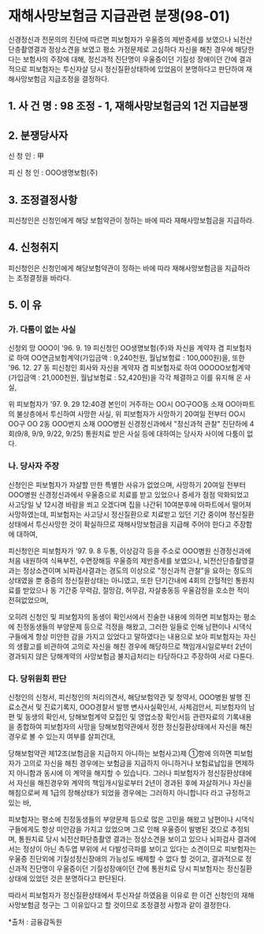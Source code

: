 # 재해사망보험금 지급관련 분쟁(98-01)

신경정신과 전문의의 진단에 따르면 피보험자가 우울증의 제반증세를 보였으나 뇌전산단층촬영결과 정상소견을 보였고 평소 가정문제로 고심하다 자신을 해친 경우에 해당한다는 보험사의 주장에 대해, 정신과적 진단명이 우울증이던 기질성 장애이던 간에 결과적으로 피보험자는 투신자살 당시 정신질환상태하에 있었음이 분명하다고 판단하여 재해사망보험금 지급조정을 결정하다.


## 1. 사 건 명 : 98 조정 - 1, 재해사망보험금외 1건 지급분쟁


## 2. 분쟁당사자
   신   청  인  :  甲
   
   피 신 청 인  :  OOO생명보험(주)


## 3. 조정결정사항
피신청인은 신청인에게 해당 보험약관이 정하는 바에 따라 재해사망보험금을 지급하라.


## 4. 신청취지
피신청인은 신청인에게 해당보험약관이 정하는 바에 따라 재해사망보험금을 지급하라는 조정결정을 바라다.


## 5. 이  유


###  가. 다툼이 없는 사실
   
신청외 망 OOO이 '96. 9. 19 피신청인 OO생명보험(주)와 자신을 계약자 겸 피보험자로 하여 OO연금보험계약(가입금액 : 9,240천원, 월납보험료 : 100,000원)을, 또한 '96. 12. 27 동 피신청인 회사와 자신을 계약자 겸 피보험자로 하여 OOOOO보험계약 (가입금액 : 21,000천원, 월납보험료 : 52,420원)을 각각 체결하고 이를 유지해 온 사실,

위 피보험자가 '97. 9. 29  12:40경 본인이 거주하는 OO시 OO구OO동 소재 OO아파트의 불상층에서 투신하여 사망한 사실, 위 피보험자가 사망하기 20여일 전부터 OO시 OO구 OO 2동 OOO번지 소재 OOO병원 신경정신과에서 "정신과적 관찰" 진단하에 4회(9/8, 9/9, 9/22, 9/25) 통원치료 받은 사실 등에 대하여는 당사자 사이에 다툼이 없다.


### 나. 당사자 주장
신청인은 피보험자가 자살할 만한 특별한 사유가 없었으며, 사망하기 20여일 전부터 OOO병원 신경정신과에서 우울증으로 치료를 받고 있었으나 증세가 점점 악화되었고 사고당일 낮 12시경 바람을 쐬고 오겠다며 집을 나간뒤 10여분후에 아파트에서 떨어져 사망하였는데, 피보험자는 사고당시 정신질환으로 치료받고 있던 기간 중이며 정신질환상태에서 투신사망한 것이 확실하므로 재해사망보험금을 지급해 주어야 한다고 주장함에 대하여,

피신청인은 피보험자가 '97. 9. 8 두통, 이상감각 등을 주소로 OOO병원 신경정신과에 처음 내원하여 식욕부진, 수면장해등 우울증의 제반증세를 보였으나, 뇌전산단층촬영결과는 정상소견이며 뇌파검사결과는 경도의 이상으로 "정신과적 관찰"을 요하는 정도의 상태였을 뿐 중증의 정신질환상태는 아니였고, 또한 단기간내에 4회의 간헐적인 통원치료를 받았으나 동 기간중 무력감, 절망감, 허무감, 자살충동등 우울감정을 호소한 적이 전혀없었으며,

오히려 신청인 및 피보험자의 동생이 확인서에서 진술한 내용에 의하면 피보험자는 평소에 친정동생들의 부양문제 등으로 걱정을 해왔고, 그러한 일들로 인해 남편이나 시댁식구들에게 항상 미안한 감을 가지고 있었다고 말하였다는 내용으로 보아 피보험자는 자신의 생활고를 비관하여 고의로 자신을 해친 경우에 해당하므로 책임개시일로부터 2년이 경과되지 않은 당해계약의 사망보험금 불지급처리는 타당하다고 주장하여 서로 다툰다.


### 다. 당위원회 판단
신청인의 신청서, 피신청인의 처리의견서, 해당보험약관 및 청약서, OOO병원 발행 진료소견서 및 진료기록지, OOO경찰서 발행 변사사실확인서, 사체검안서, 피보험자의 남편 및 동생의 확인서, 당해보험계약 모집인 및 영업소장 확인서등 관련자료의 기록내용을 종합하여 피보험자의 사망을 당해보험약관에서 정한 정신질환상태에서 자신을 해친 경우로 볼 수 있는지 여부를 살피건대,

당해보험약관 제12조(보험금을 지급하지 아니하는 보험사고)제 ①항에 의하면 피보험자가 고의로 자신을 해친 경우에는 보험금을 지급하지 아니하거나 보험료납입을 면제하지 아니함과 동시에 이 계약을 해지할 수 있습니다. 그러나 피보험자가 정신질환상태에서  자신을 해친경우와 계약의 책임개시일로부터 2년이 경과된 후에 자살하거나 자신을 해침으로써 제 1급의 장해상태가 되었을 경우에는 그러하지 아니합니다 라고 규정하고 있는 바,

피보험자는 평소에 친정동생들의 부양문제 등으로 많은 고민을 해왔고 남편이나 시댁식구들에게도 항상 미안감을 가지고 있었으며  그로 인해 우울증이 발병된 것으로 추정되며, 통원치료 당시 뇌전산화단층촬영 결과는 정상소견을 보이고 있으나 뇌파검사 결과에서는 정상이 아닌  측두엽 부위에 서 다발성극파를 보이고 있다는 소견이므로 피보험자는 우울증 진단외에 기질성정신장애의 가능성도 배제할 수 없다 할 것이고, 결과적으로 정신과적 진단명이 우울증이던 기질성장애이던 간에 통원치료 당시 피보험자는 정신질환상태에 있었던 것은 분명하다고 판단된다.

따라서 피보험자가 정신질환상태에서 투신자살 하였음을 이유로 한 이건 신청인의 재해사망보험금 청구는 그 이유있다고 할 것이므로 조정결정 사항과 같이 결정한다.

*출처 : 금융감독원